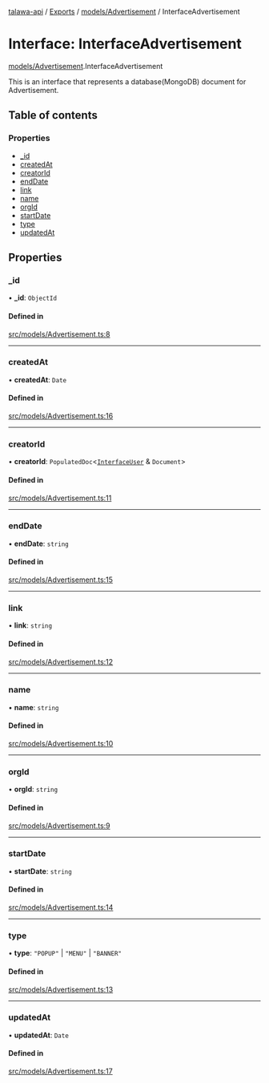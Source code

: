 [talawa-api](../README.md) / [Exports](../modules.md) / [models/Advertisement](../modules/models_Advertisement.md) / InterfaceAdvertisement

# Interface: InterfaceAdvertisement

[models/Advertisement](../modules/models_Advertisement.md).InterfaceAdvertisement

This is an interface that represents a database(MongoDB) document for Advertisement.

## Table of contents

### Properties

- [\_id](models_Advertisement.InterfaceAdvertisement.md#_id)
- [createdAt](models_Advertisement.InterfaceAdvertisement.md#createdat)
- [creatorId](models_Advertisement.InterfaceAdvertisement.md#creatorid)
- [endDate](models_Advertisement.InterfaceAdvertisement.md#enddate)
- [link](models_Advertisement.InterfaceAdvertisement.md#link)
- [name](models_Advertisement.InterfaceAdvertisement.md#name)
- [orgId](models_Advertisement.InterfaceAdvertisement.md#orgid)
- [startDate](models_Advertisement.InterfaceAdvertisement.md#startdate)
- [type](models_Advertisement.InterfaceAdvertisement.md#type)
- [updatedAt](models_Advertisement.InterfaceAdvertisement.md#updatedat)

## Properties

### \_id

• **\_id**: `ObjectId`

#### Defined in

[src/models/Advertisement.ts:8](https://github.com/PalisadoesFoundation/talawa-api/blob/4e2c75b/src/models/Advertisement.ts#L8)

___

### createdAt

• **createdAt**: `Date`

#### Defined in

[src/models/Advertisement.ts:16](https://github.com/PalisadoesFoundation/talawa-api/blob/4e2c75b/src/models/Advertisement.ts#L16)

___

### creatorId

• **creatorId**: `PopulatedDoc`\<[`InterfaceUser`](models_User.InterfaceUser.md) & `Document`\>

#### Defined in

[src/models/Advertisement.ts:11](https://github.com/PalisadoesFoundation/talawa-api/blob/4e2c75b/src/models/Advertisement.ts#L11)

___

### endDate

• **endDate**: `string`

#### Defined in

[src/models/Advertisement.ts:15](https://github.com/PalisadoesFoundation/talawa-api/blob/4e2c75b/src/models/Advertisement.ts#L15)

___

### link

• **link**: `string`

#### Defined in

[src/models/Advertisement.ts:12](https://github.com/PalisadoesFoundation/talawa-api/blob/4e2c75b/src/models/Advertisement.ts#L12)

___

### name

• **name**: `string`

#### Defined in

[src/models/Advertisement.ts:10](https://github.com/PalisadoesFoundation/talawa-api/blob/4e2c75b/src/models/Advertisement.ts#L10)

___

### orgId

• **orgId**: `string`

#### Defined in

[src/models/Advertisement.ts:9](https://github.com/PalisadoesFoundation/talawa-api/blob/4e2c75b/src/models/Advertisement.ts#L9)

___

### startDate

• **startDate**: `string`

#### Defined in

[src/models/Advertisement.ts:14](https://github.com/PalisadoesFoundation/talawa-api/blob/4e2c75b/src/models/Advertisement.ts#L14)

___

### type

• **type**: ``"POPUP"`` \| ``"MENU"`` \| ``"BANNER"``

#### Defined in

[src/models/Advertisement.ts:13](https://github.com/PalisadoesFoundation/talawa-api/blob/4e2c75b/src/models/Advertisement.ts#L13)

___

### updatedAt

• **updatedAt**: `Date`

#### Defined in

[src/models/Advertisement.ts:17](https://github.com/PalisadoesFoundation/talawa-api/blob/4e2c75b/src/models/Advertisement.ts#L17)
